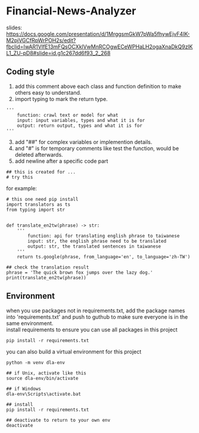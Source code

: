 # Financial-News-Analyzer
slides: https://docs.google.com/presentation/d/1MrggsmGkW7pWa5fhywEjvF4IK-M2pjVGCfRpWrPOH2s/edit?fbclid=IwAR1VIfE13mFQsOCXklVwMnRCOgwECeWPHaLH2ogaXnaDkQ9zlKL1_ZU-pD8#slide=id.g1c267dd6f93_2_268

## Coding style
1. add this comment above each class and function definition to make others easy to understand.  
2. import typing to mark the return type.
```
'''
    function: crawl text or model for what
    input: input variables, types and what it is for
    output: return output, types and what it is for
'''
```

3. add "##" for complex variables or implemention details.  
4. and "#" is for temporary comments like test the function, would be deleted afterwards.  
5. add newline after a specific code part
```
## this is created for ...
# try this
```

 for example:
```
# this one need pip install
import translators as ts
from typing import str


def translate_en2tw(phrase) -> str:
    '''
        function: api for translating english phrase to taiwanese
        input: str, the english phrase need to be translated
        output: str, the translated sentences in taiwanese
    '''
    return ts.google(phrase, from_language='en', to_language='zh-TW')

## check the translation result
phrase = 'The quick brown fox jumps over the lazy dog.'
print(translate_en2tw(phrase))

```
## Environment
when you use packages not in requirements.txt, add the package names into 'requirements.txt' and push to guthub to make sure everyone is in the same environment.  
install requirements to ensure you can use all packages in this project
```
pip install -r requirements.txt
```
you can also build a virtual environment for this project
```
python -m venv dla-env

## if Unix, activate like this
source dla-env/bin/activate

## if Windows
dla-env\Scripts\activate.bat

## install
pip install -r requirements.txt

## deactivate to return to your own env
deactivate
    
```
